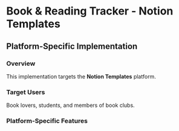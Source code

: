 # Book & Reading Tracker - Notion Templates

## Platform-Specific Implementation

### Overview
This implementation targets the **Notion Templates** platform.

### Target Users
Book lovers, students, and members of book clubs.

### Platform-Specific Features
